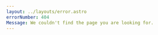 ```yaml
---
layout: ../layouts/error.astro
errorNumber: 404
Message: We couldn't find the page you are looking for.
---
```

